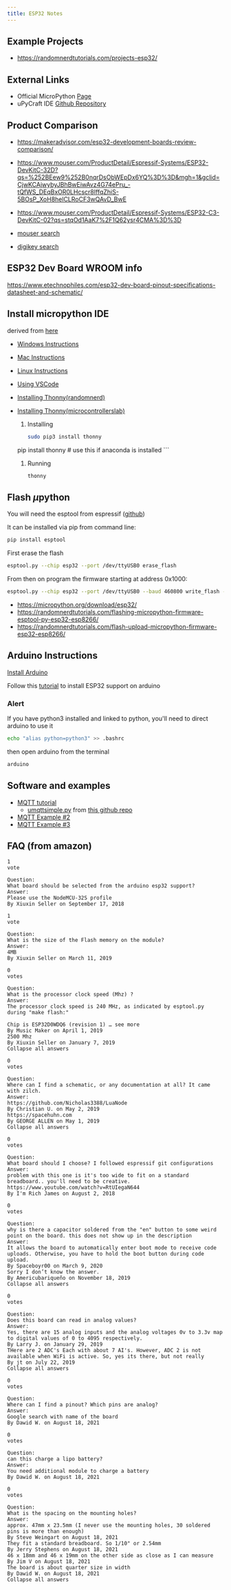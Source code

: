 ```yaml
---
title: ESP32 Notes
---
```


## Example Projects

* <https://randomnerdtutorials.com/projects-esp32/>

## External Links

* Official MicroPython [Page](https://micropython.org/download/esp32/)
* uPyCraft IDE [Github Repository](https://github.com/DFRobot/uPyCraft)

## Product Comparison

* <https://makeradvisor.com/esp32-development-boards-review-comparison/>

* <https://www.mouser.com/ProductDetail/Espressif-Systems/ESP32-DevKitC-32D?qs=%252BEew9%252B0nqrDsObWEpDx6YQ%3D%3D&mgh=1&gclid=CjwKCAjwybyJBhBwEiwAvz4G74ePru_-tQfWS_DEqBxOR0LHcscr8IffqZhiS-5BOsP_XoH8helCLRoCF3wQAvD_BwE>
* <https://www.mouser.com/ProductDetail/Espressif-Systems/ESP32-C3-DevKitC-02?qs=stqOd1AaK7%2F1Q62ysr4CMA%3D%3D>
* [mouser search](https://www.mouser.com/c/embedded-solutions/engineering-tools/embedded-processor-development-kits/?m=Espressif)
* [digikey search](https://www.digikey.com/en/products/filter/rf-evaluation-and-development-kits-boards/859?s=N4IgjCBcpgnAHLKoDGUBmBDANgZwKYA0IA9lANogAMIAusQA4AuUIAykwE4CWAdgOYgAvsQC0AFmQg0kLHiKkKIAGwBWAMywktISJAAmJflwNOx3N3QACACb4AblYBGJTJxt0hQA)

## ESP32 Dev Board WROOM info

<https://www.etechnophiles.com/esp32-dev-board-pinout-specifications-datasheet-and-schematic/>

## Install micropython IDE

derived from [here](https://randomnerdtutorials.com/getting-started-micropython-esp32-esp8266/)

* [Windows Instructions](https://randomnerdtutorials.com/install-upycraft-ide-windows-pc-instructions/)
* [Mac Instructions](https://randomnerdtutorials.com/install-upycraft-ide-mac-os-x-instructions/)
* [Linux Instructions](https://randomnerdtutorials.com/install-upycraft-ide-linux-ubuntu-instructions/)
* [Using VSCode](https://lemariva.com/blog/2018/12/micropython-visual-studio-code-as-ide)
* [Installing Thonny(randomnerd)](https://randomnerdtutorials.com/getting-started-thonny-micropython-python-ide-esp32-esp8266/)
* [Installing Thonny(microcontrollerslab)](https://microcontrollerslab.com/getting-started-thonny-micropython-ide-esp32-esp8266/)
    1. Installing

        ```bash
        sudo pip3 install thonny
	pip install thonny # use this if anaconda is installed
        ```

    1. Running

        ```bash
        thonny
        ```
 
## Flash $\mu$python

You will need the esptool from espressif ([github](https://github.com/espressif/esptool))

It can be installed via pip from command line:
```bash
pip install esptool
```

First erase the flash
```bash
esptool.py --chip esp32 --port /dev/ttyUSB0 erase_flash
```
From then on program the firmware starting at address 0x1000:
```bash
esptool.py --chip esp32 --port /dev/ttyUSB0 --baud 460800 write_flash -z 0x1000 esp32-20190125-v1.10.bin
```

* <https://micropython.org/download/esp32/>
* <https://randomnerdtutorials.com/flashing-micropython-firmware-esptool-py-esp32-esp8266/>
* <https://randomnerdtutorials.com/flash-upload-micropython-firmware-esp32-esp8266/>


## Arduino Instructions

[Install Arduino](/notebook/computer-setup/03-common-tools)

Follow this [tutorial](https://randomnerdtutorials.com/installing-the-esp32-board-in-arduino-ide-windows-instructions/) to install ESP32 support on arduino

### Alert

If you have python3 installed and linked to python, you'll need to direct arduino to use it

```bash
echo "alias python=python3" >> .bashrc
```

then open arduino from the terminal

```bash
arduino
```

## Software and examples

* [MQTT tutorial](https://randomnerdtutorials.com/micropython-mqtt-esp32-esp8266/)
    * [umqttsimple.py](https://raw.githubusercontent.com/RuiSantosdotme/ESP-MicroPython/master/code/MQTT/umqttsimple.py) from [this github repo](https://github.com/RuiSantosdotme/ESP-MicroPython/tree/master/code/MQTT)
* [MQTT Example #2](https://boneskull.com/micropython-on-esp32-part-2/)
* [MQTT Example #3](https://github.com/gloveboxes/ESP32-MicroPython-BME280-MQTT-Sample/)

## FAQ (from amazon)

    1
    vote

    Question:
    What board should be selected from the arduino esp32 support?
    Answer:
    Please use the NodeMCU-32S profile
    By Xiuxin Seller on September 17, 2018

    1
    vote

    Question:
    What is the size of the Flash memory on the module?
    Answer:
    4MB
    By Xiuxin Seller on March 11, 2019

    0
    votes

    Question:
    What is the processor clock speed (Mhz) ?
    Answer:
    The processor clock speed is 240 MHz, as indicated by esptool.py during "make flash:"

    Chip is ESP32D0WDQ6 (revision 1) … see more
    By Music Maker on April 1, 2019
    2500 Mhz
    By Xiuxin Seller on January 7, 2019
    Collapse all answers

    0
    votes

    Question:
    Where can I find a schematic, or any documentation at all? It came with zilch.
    Answer:
    https://github.com/Nicholas3388/LuaNode
    By Christian U. on May 2, 2019
    https://spacehuhn.com
    By GEORGE ALLEN on May 1, 2019
    Collapse all answers

    0
    votes

    Question:
    What board should I choose? I followed espressif git configurations
    Answer:
    problem with this one is it's too wide to fit on a standard breadboard.. you'll need to be creative. https://www.youtube.com/watch?v=RtUIegaN644
    By I'm Rich James on August 2, 2018

    0
    votes

    Question:
    why is there a capacitor soldered from the "en" button to some weird point on the board. this does not show up in the description
    Answer:
    It allows the board to automatically enter boot mode to receive code uploads. Otherwise, you have to hold the boot button during code upload.
    By Spaceboyr00 on March 9, 2020
    Sorry I don’t know the answer.
    By Americubariqueño on November 18, 2019
    Collapse all answers

    0
    votes

    Question:
    Does this board can read in analog values?
    Answer:
    Yes, there are 15 analog inputs and the analog voltages 0v to 3.3v map to digital values of 0 to 4095 respectively.
    By Larry J. on January 29, 2019
    THere are 2 ADC's Each with about 7 AI's. However, ADC 2 is not available when WiFi is active. So, yes its there, but not really
    By jt on July 22, 2019
    Collapse all answers

    0
    votes

    Question:
    Where can I find a pinout? Which pins are analog?
    Answer:
    Google search with name of the board
    By Dawid W. on August 18, 2021

    0
    votes

    Question:
    can this charge a lipo battery?
    Answer:
    You need additional module to charge a battery
    By Dawid W. on August 18, 2021

    0
    votes

    Question:
    What is the spacing on the mounting holes?
    Answer:
    approx. 47mm x 23.5mm (I never use the mounting holes, 30 soldered pins is more than enough)
    By Steve Weingart on August 18, 2021
    They fit a standard breadboard. So 1/10" or 2.54mm
    By Jerry Stephens on August 18, 2021
    46 x 18mm and 46 x 19mm on the other side as close as I can measure
    By Jim V on August 18, 2021
    The board is about quarter size in width
    By Dawid W. on August 18, 2021
    Collapse all answers 
